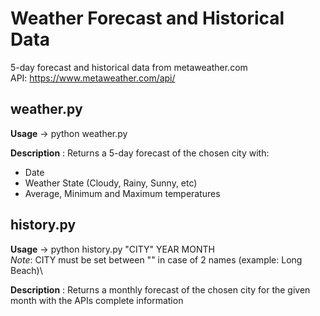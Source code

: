 # Weather Forecast and Historical Data
5-day forecast and historical data from metaweather.com\
API: https://www.metaweather.com/api/

## weather.py

**Usage** -> python weather.py

__Description__ : Returns a 5-day forecast of the chosen city with:
  * Date
  * Weather State (Cloudy, Rainy, Sunny, etc)
  * Average, Minimum and Maximum temperatures
  

## history.py

**Usage** -> python history.py "CITY" YEAR MONTH\
*Note*: CITY must be set between "" in case of 2 names (example: Long Beach)\

__Description__ : Returns a monthly forecast of the chosen city for the given month with the APIs complete information
  

